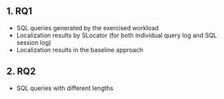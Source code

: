 ## 1. RQ1
- SQL queries generated by the exercised workload
- Localization results by SLocator (for both individual query log and SQL session log)
- Localization results in the baseline approach

## 2. RQ2
- SQL queries with different lengths

